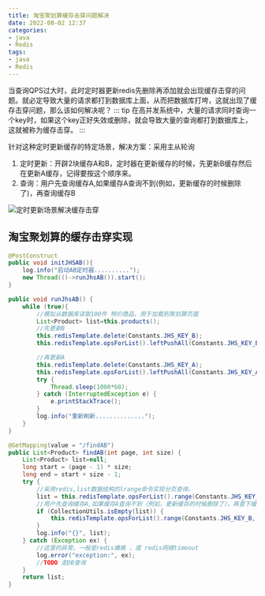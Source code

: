 ```yaml
---
title: 淘宝聚划算缓存击穿问题解决
date: 2022-08-02 12:37
categories:
- java
- Redis
tags:
- java
- Redis
---
```


当查询QPS过大时，此时定时器更新redis先删除再添加就会出现缓存击穿的问题。就必定导致大量的请求都打到数据库上面，从而把数据库打垮，这就出现了缓存击穿问题，那么该如何解决呢？
::: tip
在高并发系统中，大量的请求同时查询一个key时，如果这个key正好失效或删除，就会导致大量的查询都打到数据库上，这就被称为缓存击穿。
:::


针对这种定时更新缓存的特定场景，解决方案：采用主从轮询
1. 定时更新：开辟2块缓存A和B，定时器在更新缓存的时候，先更新B缓存然后在更新A缓存，记得要按这个顺序来。
2. 查询：用户先查询缓存A,如果缓存A查询不到(例如，更新缓存的时候删除了)，再查询缓存B

![定时更新场景解决缓存击穿](https://student-xk857.oss-cn-shanghai.aliyuncs.com/typora/2022/07/定时更新场景解决缓存击穿.png)

## 淘宝聚划算的缓存击穿实现
```java
@PostConstruct
public void initJHSAB(){
    log.info("启动AB定时器..........");
    new Thread(()->runJhsAB()).start();
}
```

```java
public void runJhsAB() {
    while (true){
        //模拟从数据库读取100件 特价商品，用于加载到聚划算页面
        List<Product> list=this.products();
        //先更新B
        this.redisTemplate.delete(Constants.JHS_KEY_B);
        this.redisTemplate.opsForList().leftPushAll(Constants.JHS_KEY_B,list);

        //再更新A
        this.redisTemplate.delete(Constants.JHS_KEY_A);
        this.redisTemplate.opsForList().leftPushAll(Constants.JHS_KEY_A,list);
        try {
            Thread.sleep(1000*60);
        } catch (InterruptedException e) {
            e.printStackTrace();
        }
        log.info("重新刷新..............");
    }
}
```

```java
@GetMapping(value = "/findAB")
public List<Product> findAB(int page, int size) {
    List<Product> list=null;
    long start = (page - 1) * size;
    long end = start + size - 1;
    try {
        //采用redis,list数据结构的lrange命令实现分页查询。
        list = this.redisTemplate.opsForList().range(Constants.JHS_KEY_A, start, end);
        //用户先查询缓存A,如果缓存A查询不到（例如，更新缓存的时候删除了），再查下缓存B
        if (CollectionUtils.isEmpty(list)) {
            this.redisTemplate.opsForList().range(Constants.JHS_KEY_B, start, end);
        }
        log.info("{}", list);
    } catch (Exception ex) {
        //这里的异常，一般是redis瘫痪 ，或 redis网络timeout
        log.error("exception:", ex);
        //TODO 走DB查询
    }
    return list;
}
```
